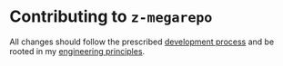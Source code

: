 # Contributing to `z-megarepo`

All changes should follow the prescribed [development process](./docs/development-process.md) and be rooted in my [engineering principles](/docs/engineering-principles.md).
